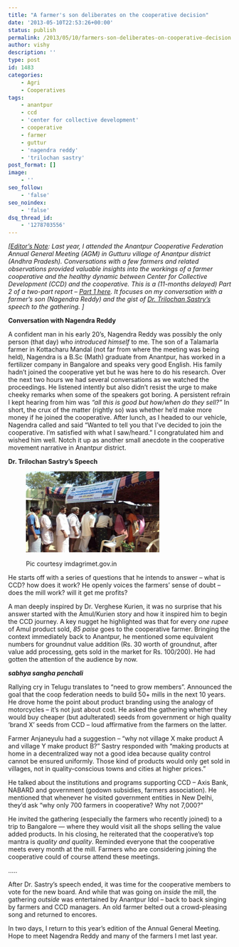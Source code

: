 ```yaml
---
title: "A farmer's son deliberates on the cooperative decision"
date: '2013-05-10T22:53:26+00:00'
status: publish
permalink: /2013/05/10/farmers-son-deliberates-on-cooperative-decision
author: vishy
description: ''
type: post
id: 1483
categories:
    - Agri
    - Cooperatives
tags:
    - anantpur
    - ccd
    - 'center for collective development'
    - cooperative
    - farmer
    - guttur
    - 'nagendra reddy'
    - 'trilochan sastry'
post_format: []
image:
    - ''
seo_follow:
    - 'false'
seo_noindex:
    - 'false'
dsq_thread_id:
    - '1278703556'
---
```

*\[<span style="text-decoration: underline;">Editor’s Note</span>: Last year, I *attended the Anantpur Cooperative Federation Annual General Meeting (AGM) *in Gutturu village of Anantpur district (Andhra Pradesh).** Conversations with a few farmers and related observations provided valuable insights into the workings of a farmer cooperative and the healthy dynamic between Center for Collective Development (CCD) and the cooperative. *This is a (11-months delayed) Part 2 of a two-part report – [Part 1 here](http://www.techsangam.com/2012/06/28/observations-from-a-farmer-cooperative-agm/). It focuses on my conversation with a farmer’s son (Nagendra Reddy) and the gist of [Dr. Trilochan Sastry’s](http://www.techsangam.com/2011/12/04/the-many-lives-of-trilochan-sastry-%E2%80%93-academic-social-activist-social-entrepreneur/) speech to the gathering.* \]*

**Conversation with Nagendra Reddy**

A confident man in his early 20’s, Nagendra Reddy was possibly the only person (that day) who *introduced himself* to me. The son of a Talamarla farmer in Kottacharu Mandal (not far from where the meeting was being held), Nagendra is a B.Sc (Math) graduate from Anantpur, has worked in a fertilizer company in Bangalore and speaks very good English. His family hadn’t joined the cooperative yet but he was here to do his research. Over the next two hours we had several conversations as we watched the proceedings. He listened intently but also didn’t resist the urge to make cheeky remarks when some of the speakers got boring. A persistent refrain I kept hearing from him was *“all this is good but how/when do they sell?”* In short, the crux of the matter (rightly so) was whether he’d make more money if he joined the cooperative. After lunch, as I headed to our vehicle, Nagendra called and said “Wanted to tell you that I’ve decided to join the cooperative. I’m satisfied with what I saw/heard.” I congratulated him and wished him well. Notch it up as another small anecdote in the cooperative movement narrative in Anantpur district.

**Dr. Trilochan Sastry’s Speech**

<figure aria-describedby="caption-attachment-2040" class="wp-caption alignleft" id="attachment_2040" style="width: 300px">

[![Pic courtesy imdagrimet.gov.in](../../../../uploads/2013/05/imdagri_gov_in.jpg)](../../../../uploads/2013/05/imdagri_gov_in.jpg)<figcaption class="wp-caption-text" id="caption-attachment-2040">Pic courtesy imdagrimet.gov.in</figcaption></figure>

He starts off with a series of questions that he intends to answer – what is CCD? how does it work? He openly voices the farmers’ sense of doubt – does the mill work? will it get me profits?

A man deeply inspired by Dr. Verghese Kurien, it was no surprise that his answer started with the Amul/Kurien story and how it inspired him to begin the CCD journey. A key nugget he highlighted was that for every *one rupee* of Amul product sold, *85 paise* goes to the cooperative farmer. Bringing the context immediately back to Anantpur, he mentioned some equivalent numbers for groundnut value addition (Rs. 30 worth of groundnut, after value add processing, gets sold in the market for Rs. 100/200). He had gotten the attention of the audience by now.

***sabhya sangha penchali***

Rallying cry in Telugu translates to “need to grow members”. Announced the goal that the coop federation needs to build 50+ mills in the next 10 years. He drove home the point about product branding using the analogy of motorcycles – it’s not just about cost. He asked the gathering whether they would buy cheaper (but adulterated) seeds from government or high quality ‘brand X’ seeds from CCD – loud affirmative from the farmers on the latter.

Farmer Anjaneyulu had a suggestion – “why not village X make product A and village Y make product B?” Sastry responded with “making products at home in a decentralized way not a good idea because quality control cannot be ensured uniformly. Those kind of products would only get sold in villages, not in quality-conscious towns and cities at higher prices.”

He talked about the institutions and programs supporting CCD – Axis Bank, NABARD and government (godown subsidies, farmers association). He mentioned that whenever he visited government entities in New Delhi, they’d ask “why only 700 farmers in cooperative? Why not 7,000?”

He invited the gathering (especially the farmers who recently joined) to a trip to Bangalore — where they would visit all the shops selling the value added products. In his closing, he reiterated that the cooperative’s top mantra is *quality and quality*. Reminded everyone that the cooperative meets every month at the mill. Farmers who are considering joining the cooperative could of course attend these meetings.

…..

After Dr. Sastry’s speech ended, it was time for the cooperative members to vote for the new board. And while that was going on *inside* the mill, the gathering *outside* was entertained by Anantpur Idol – back to back singing by farmers and CCD managers. An old farmer belted out a crowd-pleasing song and returned to encores.

In two days, I return to this year’s edition of the Annual General Meeting. Hope to meet Nagendra Reddy and many of the farmers I met last year.